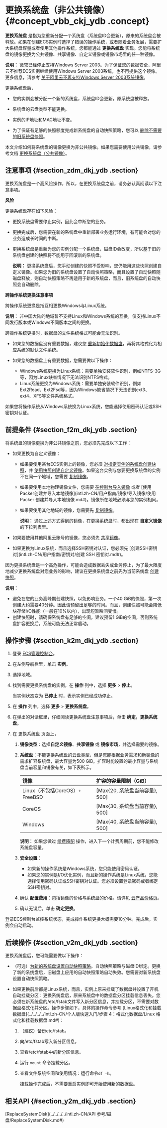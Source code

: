 # 更换系统盘（非公共镜像） {#concept_vbb_ckj_ydb .concept}

**更换系统盘** 是指为您重新分配一个系统盘（系统盘ID会更新），原来的系统盘会被释放。如果在创建ECS实例时选择了错误的操作系统，或者随着业务发展，需要扩大系统盘容量或者使用其他操作系统，您都能通过 **更换系统盘** 实现。您能将系统盘的镜像更换为公共镜像、共享镜像、自定义镜像或镜像市场里的任一种镜像。

**说明：** 微软已经停止支持Windows Server 2003。为了保证您的数据安全，阿里云不推荐ECS实例继续使用Windows Server 2003系统，也不再提供这个镜像。更多信息，请参考 [关于阿里云不再支持Windows Server 2003系统镜像](https://www.alibabacloud.com/help/faq-detail/59513.htm)。

更换系统盘后，

-   您的实例会被分配一个新的系统盘，系统盘ID会更新，原系统盘被释放。

-   系统盘的云盘类型不能更换。

-   实例的IP地址和MAC地址不变。

-   为了保证有足够的快照额度完成新系统盘的自动快照策略，您可以 [删除不需要的旧系统盘快照](intl.zh-CN/用户指南/快照/删除快照和自动快照策略.md#)。


本文介绍如何将系统盘的镜像更换为非公共镜像。如果您需要使用公共镜像，请参考文档 [更换系统盘（公共镜像）](intl.zh-CN/用户指南/云盘/更换系统盘（公共镜像）.md#)。

## 注意事项 {#section_zdm_dkj_ydb .section}

更换系统盘是一个高风险操作，所以，在更换系统盘之前，请务必认真阅读以下注意事项。

**风险**

更换系统盘存在如下风险：

-   更换系统盘需要停止实例，因此会中断您的业务。

-   更换完成后，您需要在新的系统盘中重新部署业务运行环境，有可能会对您的业务造成长时间的中断。

-   更换系统盘是重新为您的实例分配一个系统盘，磁盘ID会改变，所以基于旧的系统盘创建的快照将不能用于回滚新的系统盘。

    **说明：** 更换系统盘后，您手动创建的快照不受影响，您仍能用这些快照创建自定义镜像。如果您为旧的系统盘设置了自动快照策略，而且设置了自动快照随磁盘释放，则自动快照策略不再适用于新的系统盘，而且，旧系统盘的自动快照会自动删除。


**跨操作系统更换注意事项**

跨操作系统更换是指互相更换Windows与Linux系统。

**说明：** 非中国大陆的地域暂不支持Linux和Windows系统的互换，仅支持Linux不同发行版本或Windows不同版本之间的更换。

跨操作系统更换时，数据盘的文件系统格式可能会无法识别。

-   如果您的数据盘没有重要数据，建议您 [重新初始化数据盘](intl.zh-CN/用户指南/云盘/重新初始化云盘.md#)，再将其格式化为相应系统的默认文件系统。

-   如果您的数据盘上有重要数据，您需要做以下操作：

    -   Windows系统更换为Linux系统：需要单独安装软件识别，例如NTFS-3G等，因为Linux缺省情况下无法识别NTFS格式。
    -   Linux系统更换为Windows系统：需要单独安装软件识别，例如Ext2Read、Ext2Fsd等，因为Windows缺省情况下无法识别ext3、ext4、XFS等文件系统格式。

如果您将操作系统从Windows系统换为Linux系统，您能选择使用密码认证或SSH密钥对认证。

## 前提条件 {#section_f2m_dkj_ydb .section}

将系统盘的镜像更换为非公共镜像之前，您必须先完成以下工作：

-   如果更换为自定义镜像：

    -   如果要使用某台ECS实例上的镜像，您必须 [对指定实例的系统盘创建快照](intl.zh-CN/用户指南/快照/创建快照.md#)，并 [使用快照创建自定义镜像](intl.zh-CN/用户指南/镜像/创建自定义镜像/使用快照创建自定义镜像.md#)。如果这台实例与您要更换系统盘的实例不在同一个地域，您需要 [复制镜像](intl.zh-CN/用户指南/镜像/复制镜像.md#)。
    -   如果要使用本地物理镜像文件，您需要 [在控制台导入镜像](intl.zh-CN/用户指南/镜像/导入镜像/导入自定义镜像.md#) 或者 [使用Packer创建并导入本地镜像](intl.zh-CN/用户指南/镜像/导入镜像/使用 Packer 创建并导入本地镜像.md#)。镜像所在地域必须与您的实例相同。
    -   如果要使用其他地域的镜像，您需要先 [复制镜像](intl.zh-CN/用户指南/镜像/复制镜像.md#)。

        **说明：** 通过上述方式得到的镜像，在更换系统盘时，都出现在 **自定义镜像** 的下拉列表里。

-   如果要使用其他阿里云账号的镜像，您必须先 [共享镜像](intl.zh-CN/用户指南/镜像/共享镜像.md#)。

-   如果更换为Linux系统，而且选择SSH密钥对认证，您必须先 [创建SSH密钥对](intl.zh-CN/用户指南/密钥对/创建 SSH 密钥对.md#)。


因为更换系统盘是一个高危操作，可能会造成数据丢失或业务停止，为了最大限度地减少更换系统盘对您业务的影响，建议在更换系统盘之前先为当前系统盘 [创建快照](intl.zh-CN/用户指南/快照/创建快照.md#)。

**说明：** 

-   避免在您的业务高峰期创建快照，以免影响业务。一个40 GiB的快照，第一次创建大约需要40分钟。因此请预留出足够的时间。而且，创建快照可能会降低块存储I/O性能（一般在10%以内），出现短暂瞬间变慢。
-   创建快照时，请确保系统盘有足够的空间，建议预留1 GiB的空间，否则系统盘扩容更换后，系统可能无法正常启动。

## 操作步骤 {#section_k2m_dkj_ydb .section}

1.  登录 [ECS管理控制台](https://ecs.console.aliyun.com/#/home)。
2.  在左侧导航栏里，单击 **实例**。
3.  选择地域。
4.  找到需要更换系统盘的实例，在 **操作** 列中，选择 **更多** \> **停止**。

    当实例状态变为 **已停止** 时，表示实例已经成功停止。

5.  在 **操作** 列中，选择 **更多** \> **更换系统盘**。
6.  在弹出的对话框里，仔细阅读更换系统盘注意事项后，单击 **确定，更换系统盘**。
7.  在 更换系统盘 页面上，
    1.  **镜像类型**：选择**自定义镜像**、**共享镜像** 或 **镜像市场**，并选择需要的镜像。
    2.  **系统盘**：不能更换系统盘的云盘类型，但是您能根据业务需求和新镜像的需求扩容系统盘，最大容量为500 GiB。扩容时能设置的最小容量与系统盘当前容量和镜像有关，如下表所示。

        |镜像|扩容的容量限制（GiB）|
        |:-|:-----------|
        |Linux（不包括CoreOS）+ FreeBSD|\[Max\{20, 系统盘当前容量\}, 500\]|
        |CoreOS|\[Max\{30, 系统盘当前容量\}, 500\]|
        |Windows|\[Max\{40, 系统盘当前容量\}, 500\]|

        **说明：** 如果您做过 [续费降配](intl.zh-CN/用户指南/实例/升降配/升降配概述.md#) 操作，进入下一个计费周期前，您不能修改系统盘容量。

    3.  **安全设置**：
        -   如果新的操作系统是Windows系统，您只能使用密码认证。
        -   如果您的实例是I/O优化实例，而且新的操作系统是Linux系统，您能选择使用密码认证或SSH密钥对认证。您必须设置登录密码或者绑定SSH密钥对。
    4.  确认 **配置费用**：包括镜像的价格与系统盘的价格。请详见 [云产品价格页](https://www.alibabacloud.com/zh/product/ecs#pricing)。
    5.  确认无误后，单击 **确定更换**。

登录ECS控制台监控系统状态，完成操作系统更换大概需要10分钟。完成后，实例会自动启动。

## 后续操作 {#section_v2m_dkj_ydb .section}

更换系统盘后，您可能需要做以下操作：

-   （可选）[为新的系统盘设置自动快照策略](intl.zh-CN/用户指南/快照/为磁盘设置自动快照策略.md#)。自动快照策略与磁盘ID绑定。更换了新的系统盘后，旧磁盘上应用的自动快照策略自动失效。您需要对新系统盘设置自动快照策略。

-   如果更换前后都是Linux系统，而且，实例上原来挂载了数据盘并设置了开机自动挂载分区：更换系统盘后，原来系统盘中的数据盘分区挂载信息丢失。您必须在新系统盘的/etc/fstab文件写入新分区信息，并挂载分区，不需要对数据盘格式化并分区。操作步骤如下，具体的操作命令参考 [Linux格式化和挂载数据盘](../../../../intl.zh-CN/个人版快速入门/步骤 4：格式化数据盘/Linux 格式化和挂载数据盘.md#)：

    1.  （建议）备份etc/fstab。
    2.  向/etc/fstab写入新分区信息。
    3.  查看/etc/fstab中的新分区信息。
    4.  运行 `mount` 命令挂载分区。
    5.  查看文件系统空间和使用情况：运行命令`df -h`。

        挂载操作完成后，不需要重启实例即可开始使用新的数据盘。


## 相关API {#section_y2m_dkj_ydb .section}

[ReplaceSystemDisk](../../../../intl.zh-CN/API 参考/磁盘/ReplaceSystemDisk.md#)

